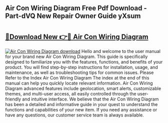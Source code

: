 ## Air Con Wiring Diagram Free Pdf Download - Part-dVQ New Repair Owner Guide yXsum

# <h2><a href="http://dfjknyr.blite.top/?on=Air+Con+Wiring+Diagram">🔗Download New 👉🔴 Air Con Wiring Diagram</a></h2>

[![Air Con Wiring Diagram download](https://i.imgur.com/lujVjoI.png)](http://dfjknyr.blite.top/?on=Air+Con+Wiring+Diagram)
Hello and welcome to the user manual for your brand new Air Con Wiring Diagram. This guide is specifically designed to familiarize you with the features, functions, and benefits of your product. You will find step-by-step instructions for installation, usage, and maintenance, as well as troubleshooting tips for common issues. Please Refer to the Index Air Con Wiring Diagram The index at the end of this manual can help you quickly locate relevant information. Air Con Wiring Diagram advanced features include geolocation, smart alerts, customizable themes, and multi-user access, all easily controlled through the user-friendly and intuitive interface. We believe that the Air Con Wiring Diagram has been a detailed and informative guide in your quest to understand the functions and capabilities of your new item. If you need any assistance or have any questions, our customer service team is always available.
